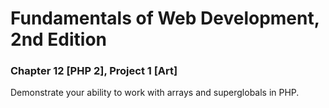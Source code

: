 # Fundamentals of Web Development, 2nd Edition
### Chapter 12 [PHP 2], Project 1 [Art]
Demonstrate your ability to work with arrays and superglobals in PHP.

  
